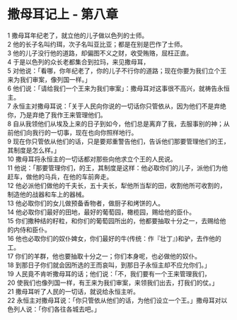# 撒母耳记上 - 第八章
  
 1 撒母耳年纪老了，就立他的儿子做以色列的士师。  
 2 他的长子名叫约珥，次子名叫亚比亚；都是在别是巴作了士师。  
 3 他的儿子没行他的道路，却偏图不义之财，收受贿赂，屈枉正直。  
 4 于是以色列的众长老都集合到拉玛，来见撒母耳，  
 5 对他说：「看哪，你年纪老了，你的儿子不行你的道路；现在你要为我们立个王来为我们审案，像列国一样。」  
 6 他们说：「请给我们一个王来为我们审案」：撒母耳对这事很不高兴，就祷告永恒主。  
 7 永恒主对撒母耳说：「关于人民向你说的一切话你只管依从，因为他们不是弃绝你，乃是弃绝了我作王来管理他们。  
 8 自从我领他们从埃及上来的日子到如今，他们总是离弃了我，去服事别的神；从前他们向我行的一切事，现在也向你照样地行。  
 9 现在你只管依从他们的话，只是要郑重警告他们，告诉他们那要管理他们的王，其制度是怎么样。」  
 10 撒母耳将永恒主的一切话都对那些向他求立个王的人民说。  
 11 他说：「那要管理你们，的王，其制度是这样：他必取你们的儿子，派他们为他赶车，做他的马兵，在他的车前奔走。  
 12 他必派他们做他的千夫长，五十夫长，犁他所当犁的田，收割他所可收割的，制造他的战器和车上的器械。  
 13 他必取你们的女儿做预备香物者，做厨子和烤饼的人。  
 14 他必取你们最好的田地，最好的葡萄园，橄榄园，赐给他的臣仆。  
 15 你们撒种结的籽粒，和你们的葡萄园所出的，他都要抽取十分之一，去赐给他的内侍和臣仆。  
 16 他也必取你们的奴仆婢女，你们最好的牛(传统：作『壮丁』)和驴，去作他的工。  
 17 你们的羊群，他也要抽取十分之一；你们本身呢，也必做他的奴仆。  
 18 到那日子你们就会因所选的王而哀叫，到那日子永恒主却不应允你们。」  
 19 人民竟不肯听撒母耳的话；他们说：「不，我们要有一个王来管理我们，  
 20 使我们也像列国一样，有王来为我们审案，来领我们出去，打我们的仗。」  
 21 撒母耳听了人民的一切话，就说给永恒主听。  
 22 永恒主对撒母耳说：「你只管依从他们的话，为他们设立一个王。」撒母耳对以色列人说：「你们各往各城去吧。」